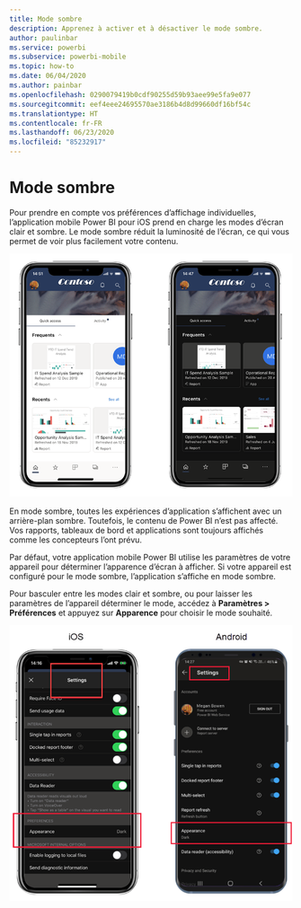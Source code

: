 ```yaml
---
title: Mode sombre
description: Apprenez à activer et à désactiver le mode sombre.
author: paulinbar
ms.service: powerbi
ms.subservice: powerbi-mobile
ms.topic: how-to
ms.date: 06/04/2020
ms.author: painbar
ms.openlocfilehash: 0290079419b0cdf90255d59b93aee99e5fa9e077
ms.sourcegitcommit: eef4eee24695570ae3186b4d8d99660df16bf54c
ms.translationtype: HT
ms.contentlocale: fr-FR
ms.lasthandoff: 06/23/2020
ms.locfileid: "85232917"
---
```

# <a name="dark-mode"></a>Mode sombre

Pour prendre en compte vos préférences d’affichage individuelles, l’application mobile Power BI pour iOS prend en charge les modes d’écran clair et sombre. Le mode sombre réduit la luminosité de l’écran, ce qui vous permet de voir plus facilement votre contenu.

![Comparaison des modes sombre et clair](media/mobile-apps-dark-mode/powerbi-mobile-darkmode-lightmode.png)

 En mode sombre, toutes les expériences d’application s’affichent avec un arrière-plan sombre. Toutefois, le contenu de Power BI n’est pas affecté. Vos rapports, tableaux de bord et applications sont toujours affichés comme les concepteurs l’ont prévu.
 
 Par défaut, votre application mobile Power BI utilise les paramètres de votre appareil pour déterminer l’apparence d’écran à afficher. Si votre appareil est configuré pour le mode sombre, l’application s’affiche en mode sombre.
 
 Pour basculer entre les modes clair et sombre, ou pour laisser les paramètres de l’appareil déterminer le mode, accédez à **Paramètres > Préférences** et appuyez sur **Apparence** pour choisir le mode souhaité.

![Paramètres d’apparence](media/mobile-apps-dark-mode/powerbi-mobile-appearance-settings.png)